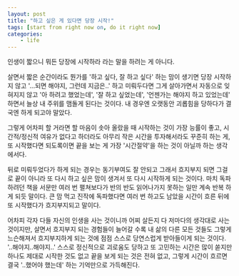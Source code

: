 ```yaml
---
layout: post
title: "하고 싶은 게 있다면 당장 시작!"
tags: [start from right now on, do it right now]
categories:
    - life
---
```


인생이 짧으니 뭐든 당장에 시작하라 라는 말을 하려는 게 아니다.

살면서 짧은 순간이라도 뭔가를 '하고 싶다, 잘 하고 싶다' 하는 맘이 생기면 당장 시작하지 않고 '...되면 해야지, 그런데 지금은..' 하고 미뤄두다면 그게 살아가면서 자동으로 잊혀지지 않고 '아 하려고 했었는데', '잘 하고 싶었는데', '언젠가는 해야지 하고 있었는데' 하면서 늘상 내 주위를 맴돌게 된다는 것이다. 내 경우엔 오랫동안 괴롭힘을 당하다가 결국엔 하게 되고야 말았다.

그렇게 어차피 할 거라면 할 마음이 솟아 올랐을 때 시작하는 것이 가장 능률이 좋고, 시간적/정신적 여유가 없다고 하더라도 아무리 작은 시간을 투자해서라도 꾸준히 하는 게, 또 시작했다면 되도록이면 끝을 보는 게 가장 '시간절약'을 하는 것이 아닐까 하는 생각에서다.

뒤로 미뤄두었다가 하게 되는 경우는 동기부여도 잘 안되고 그래서 흐지부지 되면 그걸로 끝이 아니라 또 다시 하고 싶은 맘이 생겨서 또 다시 시작하게 되는 것이다. 마치 독파하려던 책을 서문만 여러 번 펼쳐보다가 반의 반도 읽어나가지 못하는 일만 계속 반복 하게 되듯 말이다. 큰 맘 먹고 진작에 독파했다면 여러 번 하고도 남았을 시간이 흐른 뒤에 또 시작했다가 흐지부지되고 말이다.

어차피 각자 다들 자신의 인생을 사는 것이니까 어찌 살든지 다 저마다의 생각대로 사는 것이지만, 살면서 흐지부지 되는 경험들이 늘어갈 수록 내 삶의 다른 모든 것들도 그렇게 느슨해져서 흐지부지하게 되는 것에 점점 스스로 당연스럽게 받아들이게 되는 것이다. '..해야지..해야지..' 스스로 정신적으로 괴로움도 당하고 또 고민하는 시간은 많이 쏟지만 하나도 제대로 시작한 것도 없고 끝을 보게 되는 것은 전혀 없고, 그렇게 시간이 흐르면 결국 '..했어야 했는데' 하는 기억만으로 가득해진다.



